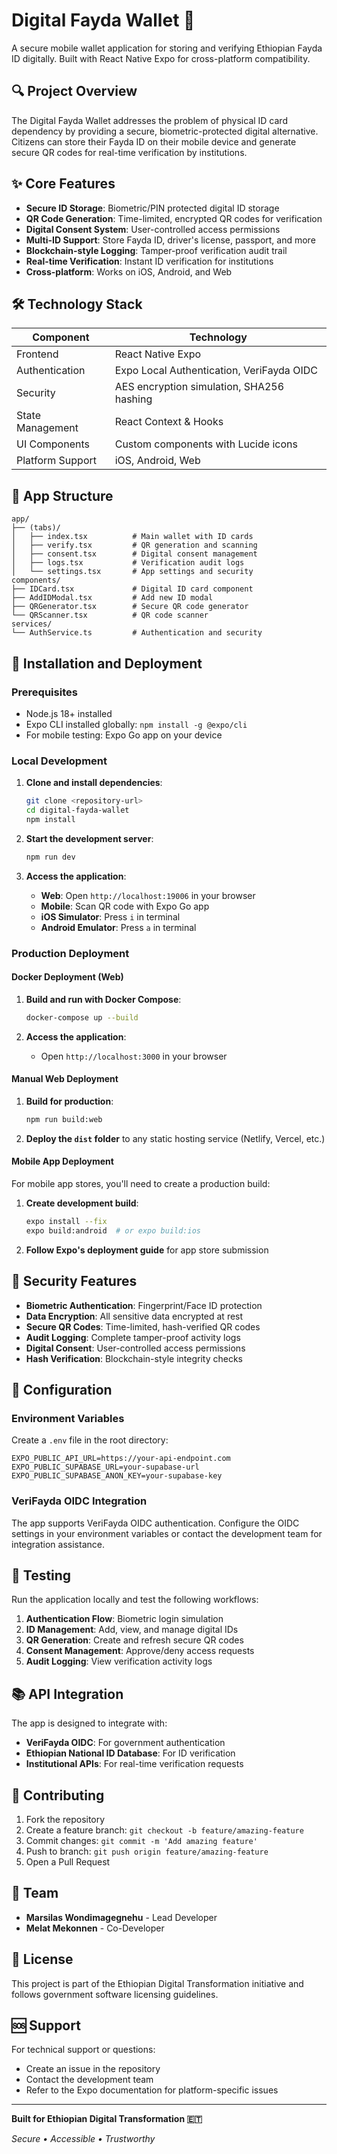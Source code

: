 # Digital Fayda Wallet 🪪

A secure mobile wallet application for storing and verifying Ethiopian Fayda ID digitally. Built with React Native Expo for cross-platform compatibility.

## 🔍 Project Overview

The Digital Fayda Wallet addresses the problem of physical ID card dependency by providing a secure, biometric-protected digital alternative. Citizens can store their Fayda ID on their mobile device and generate secure QR codes for real-time verification by institutions.

## ✨ Core Features

- **Secure ID Storage**: Biometric/PIN protected digital ID storage
- **QR Code Generation**: Time-limited, encrypted QR codes for verification
- **Digital Consent System**: User-controlled access permissions
- **Multi-ID Support**: Store Fayda ID, driver's license, passport, and more
- **Blockchain-style Logging**: Tamper-proof verification audit trail
- **Real-time Verification**: Instant ID verification for institutions
- **Cross-platform**: Works on iOS, Android, and Web

## 🛠️ Technology Stack

| Component | Technology |
|-----------|------------|
| Frontend | React Native Expo |
| Authentication | Expo Local Authentication, VeriFayda OIDC |
| Security | AES encryption simulation, SHA256 hashing |
| State Management | React Context & Hooks |
| UI Components | Custom components with Lucide icons |
| Platform Support | iOS, Android, Web |

## 📱 App Structure

```
app/
├── (tabs)/
│   ├── index.tsx          # Main wallet with ID cards
│   ├── verify.tsx         # QR generation and scanning
│   ├── consent.tsx        # Digital consent management
│   ├── logs.tsx           # Verification audit logs
│   └── settings.tsx       # App settings and security
components/
├── IDCard.tsx             # Digital ID card component
├── AddIDModal.tsx         # Add new ID modal
├── QRGenerator.tsx        # Secure QR code generator
└── QRScanner.tsx          # QR code scanner
services/
└── AuthService.ts         # Authentication and security
```

## 🚀 Installation and Deployment

### Prerequisites

- Node.js 18+ installed
- Expo CLI installed globally: `npm install -g @expo/cli`
- For mobile testing: Expo Go app on your device

### Local Development

1. **Clone and install dependencies**:
   ```bash
   git clone <repository-url>
   cd digital-fayda-wallet
   npm install
   ```

2. **Start the development server**:
   ```bash
   npm run dev
   ```

3. **Access the application**:
   - **Web**: Open `http://localhost:19006` in your browser
   - **Mobile**: Scan QR code with Expo Go app
   - **iOS Simulator**: Press `i` in terminal
   - **Android Emulator**: Press `a` in terminal

### Production Deployment

#### Docker Deployment (Web)

1. **Build and run with Docker Compose**:
   ```bash
   docker-compose up --build
   ```

2. **Access the application**:
   - Open `http://localhost:3000` in your browser

#### Manual Web Deployment

1. **Build for production**:
   ```bash
   npm run build:web
   ```

2. **Deploy the `dist` folder** to any static hosting service (Netlify, Vercel, etc.)

#### Mobile App Deployment

For mobile app stores, you'll need to create a production build:

1. **Create development build**:
   ```bash
   expo install --fix
   expo build:android  # or expo build:ios
   ```

2. **Follow Expo's deployment guide** for app store submission

## 🔐 Security Features

- **Biometric Authentication**: Fingerprint/Face ID protection
- **Data Encryption**: All sensitive data encrypted at rest
- **Secure QR Codes**: Time-limited, hash-verified QR codes
- **Audit Logging**: Complete tamper-proof activity logs
- **Digital Consent**: User-controlled access permissions
- **Hash Verification**: Blockchain-style integrity checks

## 🔧 Configuration

### Environment Variables

Create a `.env` file in the root directory:

```env
EXPO_PUBLIC_API_URL=https://your-api-endpoint.com
EXPO_PUBLIC_SUPABASE_URL=your-supabase-url
EXPO_PUBLIC_SUPABASE_ANON_KEY=your-supabase-key
```

### VeriFayda OIDC Integration

The app supports VeriFayda OIDC authentication. Configure the OIDC settings in your environment variables or contact the development team for integration assistance.

## 🧪 Testing

Run the application locally and test the following workflows:

1. **Authentication Flow**: Biometric login simulation
2. **ID Management**: Add, view, and manage digital IDs
3. **QR Generation**: Create and refresh secure QR codes
4. **Consent Management**: Approve/deny access requests
5. **Audit Logging**: View verification activity logs

## 📚 API Integration

The app is designed to integrate with:

- **VeriFayda OIDC**: For government authentication
- **Ethiopian National ID Database**: For ID verification
- **Institutional APIs**: For real-time verification requests

## 🤝 Contributing

1. Fork the repository
2. Create a feature branch: `git checkout -b feature/amazing-feature`
3. Commit changes: `git commit -m 'Add amazing feature'`
4. Push to branch: `git push origin feature/amazing-feature`
5. Open a Pull Request

## 👥 Team

- **Marsilas Wondimagegnehu** - Lead Developer
- **Melat Mekonnen** - Co-Developer

## 📄 License

This project is part of the Ethiopian Digital Transformation initiative and follows government software licensing guidelines.

## 🆘 Support

For technical support or questions:

- Create an issue in the repository
- Contact the development team
- Refer to the Expo documentation for platform-specific issues

---

**Built for Ethiopian Digital Transformation 🇪🇹**

*Secure • Accessible • Trustworthy*